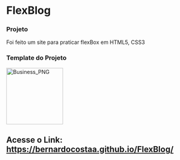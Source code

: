 # FlexBlog

### Projeto

Foi feito um site para praticar flexBox em HTML5, CSS3

### Template do Projeto

<img width="150" align="center" alt="Business_PNG" target="_blank" src="https://user-images.githubusercontent.com/73037458/148460518-98d78911-3fea-4fc6-94a4-56a55e4be52b.png">

## Acesse o Link: https://bernardocostaa.github.io/FlexBlog/
